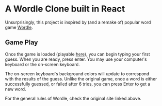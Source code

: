 # A Wordle Clone built in React

Unsurprisingly, this project is inspired by (and a remake of) popular word game [Wordle](https://www.powerlanguage.co.uk/wordle/).

## Game Play

Once the game is loaded (playable [here](http://wordle.electric-bungalow.com)), you can begin typing your first guess.  When you are ready, press enter.  You may use your computer's keyboard or the on-screen keyboard.

The on-screen keyboard's background colors will update to correspond with the results of the guess.  Unlike the original game, once a word is either successfully guessed, or failed after 6 tries, you can press Enter to get a new word.

For the general rules of Wordle, check the original site linked above.
